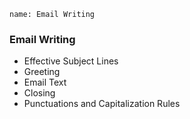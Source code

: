 ```ngMeta
name: Email Writing
```

### Email Writing
* Effective Subject Lines
* Greeting
* Email Text
* Closing
* Punctuations and Capitalization Rules
